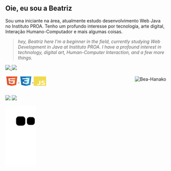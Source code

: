## Oie, eu sou a Beatriz
Sou uma iniciante na área, atualmente estudo desenvolvimento Web Java no Instituto PROA. Tenho um profundo interesse por tecnologia, arte digital, Interação Humano-Computador e mais algumas coisas. <br>

>*hey, Beatriz here*
>*I'm a beginner in the field, currently studying Web Development in Java at Instituto PROA. I have a profound interest in technology, digital art, Human-Computer Interaction, and a few more things.*


  <div>
  <a href="https://github.com/ibtriz">
  <img widgth="180em" src="https://github-readme-stats.vercel.app/api?username=ibtriz&show_icons=true&theme=blueberry&include_all_commits=true&count_private=true"/>
  <img height="180em" src="https://github-readme-stats.vercel.app/api/top-langs/?username=ibtriz&layout=compact&langs_count=7&theme=blueberry"/>
</div>
   
<div style="display: inline_block"><br>
   <img align="center" alt="Bea-HTML" height="30" width="40" src="https://github.com/devicons/devicon/blob/master/icons/html5/html5-original.svg">
  <img align="center" alt="Bea-CSS" height="30" width="40" src="https://raw.githubusercontent.com/devicons/devicon/master/icons/css3/css3-original.svg">
  <img align="center" alt="Bea-Js" height="30" width="40" src="https://github.com/devicons/devicon/blob/master/icons/javascript/javascript-plain.svg">
      <img align="right" height="169" alt="Bea-Hanako" src="https://i.pinimg.com/originals/01/a1/ac/01a1ac25f5445825000b96a2505b5a2a.gif">
 </div>
  
  ##
  <a href = "mailto:beatriz.fbcarneiro@gmail.com"><img src="https://img.shields.io/badge/-Gmail-%23333?style=for-the-badge&logo=gmail&logoColor=white" target="_blank"></a>
  <a href="https://www.linkedin.com/in/beatriz-francelino-borges-carneiro/" target="_blank"><img src="https://img.shields.io/badge/-LinkedIn-%230077B5?style=for-the-badge&logo=linkedin&logoColor=white" target="_blank"></a> 

![Snake animation](https://github.com/ibtriz/ibtriz/blob/output/github-contribution-grid-snake.svg)
